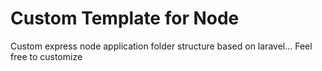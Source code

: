 # Custom Template for Node 
Custom express node application folder structure based on laravel... Feel free to customize 
